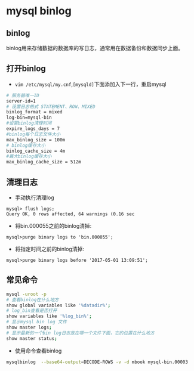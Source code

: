 # mysql binlog

## binlog 

binlog用来存储数据的数据库的写日志，通常用在数据备份和数据同步上面。

## 打开binlog 

* ``vim /etc/mysql/my.cnf``,``[mysqld]``下面添加入下一行，重启mysql

```bash 
# 服务器唯一ID
server-id=1   
# 设置日志格式 STATEMENT、ROW、MIXED 
binlog_format = mixed
log-bin=mysql-bin
#设置binlog清理时间
expire_logs_days = 7
#binlog每个日志文件大小
max_binlog_size = 100m
# binlog缓存大小
binlog_cache_size = 4m
#最大binlog缓存大小
max_binlog_cache_size = 512m

```


## 清理日志 

* 手动执行清理log 
```
mysql> flush logs;
Query OK, 0 rows affected, 64 warnings (0.16 sec
```

* 将bin.000055之前的binlog清掉:

```
mysql>purge binary logs to 'bin.000055';
```

* 将指定时间之前的binlog清掉:

```
mysql>purge binary logs before '2017-05-01 13:09:51';
```


## 常见命令

```bash 
mysql -uroot -p 
# 查看binlog在什么地方
show global variables like '%datadir%';
# log_bin查看是否打开
show variables like '%log_bin%';
# 显示mysql bin log 文件
show master logs;
# 显示最新的一个bin log日志放在哪一个文件下面，它的位置在什么地方
show master status;

```

* 使用命令查看binlog 

```bash 
mysqlbinlog  --base64-output=DECODE-ROWS -v -d mbook mysql-bin.00003 
```



